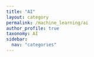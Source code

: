 ```yaml
---
title: "AI"
layout: category
permalink: /machine_learning/ai
author_profile: true
taxonomy: AI
sidebar:
  nav: "categories"
---
```


